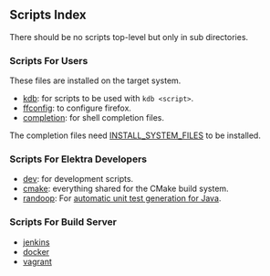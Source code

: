 ## Scripts Index

There should be no scripts top-level but only in sub directories.

### Scripts For Users

These files are installed on the target system.

- [kdb](kdb): for scripts to be used with `kdb <script>`.
- [ffconfig](ffconfig): to configure firefox.
- [completion](completion): for shell completion files.

The completion files need [INSTALL_SYSTEM_FILES](/doc/COMPILE.md) to be installed.

### Scripts For Elektra Developers

- [dev](dev): for development scripts.
- [cmake](cmake): everything shared for the CMake build system.
- [randoop](randoop): For [automatic unit test generation for Java](https://randoop.github.io/randoop/).

### Scripts For Build Server

- [jenkins](jenkins)
- [docker](docker)
- [vagrant](vagrant)

